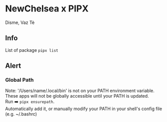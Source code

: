 # NewChelsea x PIPX

Disme, Vaz Tè

## Info

List of package
`pipx list`

## Alert

### Global Path

Note: '/Users/name/.local/bin' is not on your PATH environment variable.  
These apps will not be globally accessible until your PATH is updated.  
Run ➡️ `pipx ensurepath`.  
Automatically add it, or manually modify your PATH in your shell's config file (e.g. ~/.bashrc)
